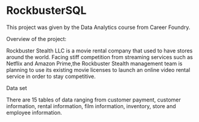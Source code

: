 # RockbusterSQL
This project was given by the Data Analytics course from Career Foundry.

Overview of the project:

Rockbuster Stealth LLC is a movie rental company that used to have stores around the world. Facing stiff competition from streaming services such as Netflix and Amazon Prime,the Rockbuster Stealth management team is planning to use its existing movie licenses to launch an online video rental service in order to stay competitive.

Data set

There are 15 tables of data ranging from customer payment, customer information, rental information, film information, inventory, store and employee information.
